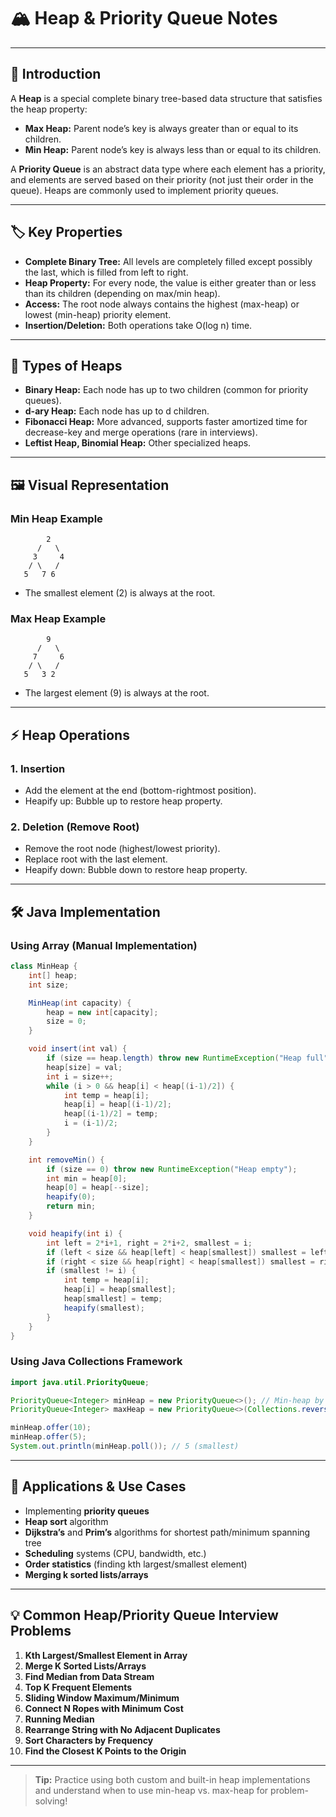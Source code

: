 # 🏔️ Heap & Priority Queue Notes

---

## 📖 Introduction

A **Heap** is a special complete binary tree-based data structure that satisfies the heap property:
- **Max Heap:** Parent node’s key is always greater than or equal to its children.
- **Min Heap:** Parent node’s key is always less than or equal to its children.

A **Priority Queue** is an abstract data type where each element has a priority, and elements are served based on their priority (not just their order in the queue). Heaps are commonly used to implement priority queues.

---

## 🏷️ Key Properties

- **Complete Binary Tree:** All levels are completely filled except possibly the last, which is filled from left to right.
- **Heap Property:** For every node, the value is either greater than or less than its children (depending on max/min heap).
- **Access:** The root node always contains the highest (max-heap) or lowest (min-heap) priority element.
- **Insertion/Deletion:** Both operations take O(log n) time.

---

## 🧩 Types of Heaps

- **Binary Heap:** Each node has up to two children (common for priority queues).
- **d-ary Heap:** Each node has up to d children.
- **Fibonacci Heap:** More advanced, supports faster amortized time for decrease-key and merge operations (rare in interviews).
- **Leftist Heap, Binomial Heap:** Other specialized heaps.

---

## 🖼️ Visual Representation

### Min Heap Example
```
        2
      /   \
     3     4
    / \   /
   5   7 6
```
- The smallest element (2) is always at the root.

### Max Heap Example
```
        9
      /   \
     7     6
    / \   /
   5   3 2
```
- The largest element (9) is always at the root.

---

## ⚡ Heap Operations

### 1. Insertion
- Add the element at the end (bottom-rightmost position).
- Heapify up: Bubble up to restore heap property.

### 2. Deletion (Remove Root)
- Remove the root node (highest/lowest priority).
- Replace root with the last element.
- Heapify down: Bubble down to restore heap property.

---

## 🛠️ Java Implementation

### Using Array (Manual Implementation)

```java
class MinHeap {
    int[] heap;
    int size;

    MinHeap(int capacity) {
        heap = new int[capacity];
        size = 0;
    }

    void insert(int val) {
        if (size == heap.length) throw new RuntimeException("Heap full");
        heap[size] = val;
        int i = size++;
        while (i > 0 && heap[i] < heap[(i-1)/2]) {
            int temp = heap[i];
            heap[i] = heap[(i-1)/2];
            heap[(i-1)/2] = temp;
            i = (i-1)/2;
        }
    }

    int removeMin() {
        if (size == 0) throw new RuntimeException("Heap empty");
        int min = heap[0];
        heap[0] = heap[--size];
        heapify(0);
        return min;
    }

    void heapify(int i) {
        int left = 2*i+1, right = 2*i+2, smallest = i;
        if (left < size && heap[left] < heap[smallest]) smallest = left;
        if (right < size && heap[right] < heap[smallest]) smallest = right;
        if (smallest != i) {
            int temp = heap[i];
            heap[i] = heap[smallest];
            heap[smallest] = temp;
            heapify(smallest);
        }
    }
}
```

### Using Java Collections Framework

```java
import java.util.PriorityQueue;

PriorityQueue<Integer> minHeap = new PriorityQueue<>(); // Min-heap by default
PriorityQueue<Integer> maxHeap = new PriorityQueue<>(Collections.reverseOrder()); // Max-heap

minHeap.offer(10);
minHeap.offer(5);
System.out.println(minHeap.poll()); // 5 (smallest)
```

---

## 🌟 Applications & Use Cases

- Implementing **priority queues**
- **Heap sort** algorithm
- **Dijkstra’s** and **Prim’s** algorithms for shortest path/minimum spanning tree
- **Scheduling** systems (CPU, bandwidth, etc.)
- **Order statistics** (finding kth largest/smallest element)
- **Merging k sorted lists/arrays**

---

## 💡 Common Heap/Priority Queue Interview Problems

1. **Kth Largest/Smallest Element in Array**
2. **Merge K Sorted Lists/Arrays**
3. **Find Median from Data Stream**
4. **Top K Frequent Elements**
5. **Sliding Window Maximum/Minimum**
6. **Connect N Ropes with Minimum Cost**
7. **Running Median**
8. **Rearrange String with No Adjacent Duplicates**
9. **Sort Characters by Frequency**
10. **Find the Closest K Points to the Origin**

---

> **Tip:** Practice using both custom and built-in heap implementations and understand when to use min-heap vs. max-heap for problem-solving!
